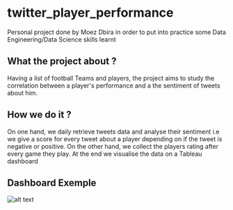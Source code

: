 # twitter_player_performance
Personal project done by Moez Dbira in order to put into practice some Data Engineering/Data Science skills learnt

## What the project about ? 
Having a list of football Teams and players, the project aims to study the correlation between a player's performance and a the sentiment of tweets about him.

## How we do it ? 
On one hand, we daily retrieve tweets data and analyse their sentiment i.e we give a score for every tweet about a player depending on if the tweet is negative or positive.
On the other hand, we collect the players rating after every game they play.
At the end we visualise the data on a Tableau dashboard

## Dashboard Exemple
![alt text](relative%20path/imgs/jude.png?raw=true "Jude Bellingham Example")